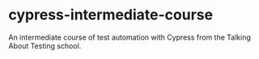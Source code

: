 # cypress-intermediate-course
An intermediate course of test automation with Cypress from the Talking About Testing school.
